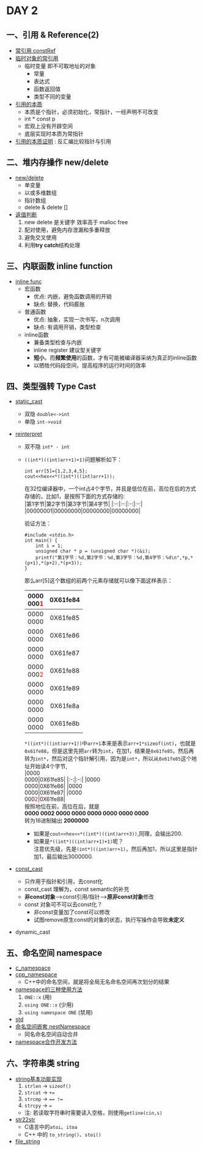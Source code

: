 # DAY 2  
## 一、引用 & Reference(2)  
- [常引用 constRef](https://github.com/zwx2000/Cpp_Space/blob/master/Cpp/day02/02constRef/main.cpp)  
- [临时对象的常引用](https://github.com/zwx2000/Cpp_Space/blob/master/Cpp/day02/03tempObject/main.cpp)  
    - 临时变量 即不可取地址的对象  
        - 常量  
        - 表达式  
        - 函数返回值  
        - 类型不同的变量  
- [引用的本质](https://github.com/zwx2000/Cpp_Space/blob/master/Cpp/day02/04natureRef/main.cpp) 
    - 本质是个指针，必须初始化，常指针，一经声明不可改变  
    - int * const p  
    - 宏观上没有开辟空间  
    - 底层实现时本质为常指针   
- [引用的本质证明](https://github.com/zwx2000/Cpp_Space/blob/master/Cpp/day02/05natureRefprove/main.cpp) : 反汇编比较指针与引用   
## 二、堆内存操作 new/delete  
- [new/delete](https://github.com/zwx2000/Cpp_Space/blob/master/Cpp/day02/06newdelete/main.cpp)  
    - 单变量  
    - 以或多维数组  
    - 指针数组  
    - delete & delete []  
- [返值判断](https://github.com/zwx2000/Cpp_Space/blob/master/Cpp/day02/07retNew/main.cpp)  
    1. new delete 是关键字 效率高于 malloc free  
    2. 配对使用，避免内存泄漏和多重释放  
    3. 避免交叉使用  
    4. 利用**try catch**结构处理   
## 三、内联函数 inline function   
- [inline func](https://github.com/zwx2000/Cpp_Space/blob/master/Cpp/day02/08inline/main.cpp)  
    - 宏函数  
        - 优点: 内嵌，避免函数调用的开销  
        - 缺点: 替换，代码膨胀  
    - 普通函数  
        - 优点: 抽象，实现一次书写，n次调用  
        - 缺点: 有调用开销，类型检查  
    - inline函数
        - 兼备类型检查与内嵌  
        - inline register 建议型关键字  
        - **短小**，而**频繁使用**的函数，才有可能被编译器采纳为真正的inline函数  
        - 以牺牲代码段空间，提高程序的运行时间的效率  
## 四、类型强转 Type Cast  
- [static_cast](https://github.com/zwx2000/Cpp_Space/blob/master/Cpp/day02/09static_cast/main.cpp)  
    - 双隐 `double<->int`    
    - 单隐 `int->void`  
- [reinterpret](https://github.com/zwx2000/Cpp_Space/blob/master/Cpp/day02/10reinterpret_cast/main.cpp)  
    - 双不隐 `int* - int`  
    - `((int*)((int)arr+1)+1)`问题解析如下：  
        ```
        int arr[5]={1,2,3,4,5};  
        cout<<hex<<*((int*)((int)arr+1));  
        ```
        在32位编译器中，一个int占4个字节，并且是低位在前，高位在后的方式存储的，比如1，是按照下面的方式存储的:   
        |第1字节|第2字节|第3字节|第4字节|
        |:-:|:-:|:-:|:-:|
        |00000001|00000000|00000000|00000000|  
         
        验证方法：  
        ```
        #include <stdio.h>
        int main() {
	        int i = 1;
	        unsigned char * p = (unsigned char *)(&i);
	        printf("第1字节：%d,第2字节：%d,第3字节：%d,第4字节：%d\n",*p,*(p+1),*(p+2),*(p+3));
        }
        ```  
        那么arr[5]这个数组的前两个元素存储就可以像下面这样表示：
            
        |0000<br>000<font color=red>1</font>|0X61fe84|
        |:-:|:-:|
        |0000<br>0000|0X61fe85|
        |0000<br>0000|0X61fe86|
        |0000<br>0000|0X61fe87|
        |0000<br>000<font color=red>2</font>|0X61fe88|
        |0000<br>0000|0X61fe89|
        |0000<br>0000|0X61fe8a|
        |0000<br>0000|0X61fe8b|  
       
        `*((int*)((int)arr+1))`中`arr+1`本来是表示`arr+1*sizeof(int)`，也就是`0x61fe88`，但是这里先把`arr`转为`int`，在加1，结果是`0x61fe85`，然后再转为`int*`，然后对这个指针解引用，因为是`int*`，所以从`0x61fe85`这个地址开始读4个字节,  
        |0000<br>0000|0X61fe85|
        |:-:|:-:|
        |0000<br>0000|0X61fe86|
        |0000<br>0000|0X61fe87|
        |0000<br>000<font color=red>2</font>|0X61fe88|  
        按照地位在前，高位在后，就是  
        **0000 0002 0000 0000 0000 0000 0000 0000**  
        转为16进制输出
        **2000000**  
        - 如果是`cout<<hex<<*((int*)((int)arr+3))`,同理，会输出200.
        - 如果是`*((int*)((int)arr+1)+1)`呢？  
        注意优先级，先是`(int*)((int)arr+1)`，然后再加1，所以这里是指针加1，最后输出3000000.

- [const_cast](https://github.com/zwx2000/Cpp_Space/blob/master/Cpp/day02/11const_cast/main.cpp)  
    - 只作用于指针和引用，去const化  
    - const_cast 理解为，const semantic的补充  
    - **非const对象**-->const引用/指针-->**原非const对象**修改  
    - const 对象可不可以去const化？  
        - 非const变量加了const可以修改  
        - 试图remove原生const的对象的状态，执行写操作会导致**未定义**  
- dynamic_cast  
## 五、命名空间 namespace  
- [c_namespace](https://github.com/zwx2000/Cpp_Space/blob/master/Cpp/day02/12cnamespace/main.c)    
- [cpp_namespace](https://github.com/zwx2000/Cpp_Space/blob/master/Cpp/day02/13cppnamespace/main.cpp)  
    - C++中的命名空间，就是将全局无名命名空间再次划分的结果  
- [namespace的三种使用方法](https://github.com/zwx2000/Cpp_Space/blob/master/Cpp/day02/14namespace/main.cpp)  
    1. `ONE::x` (用)  
    2. `using ONE::x` (少用)    
    3. `using namespace ONE` (禁用)  
- [std](https://github.com/zwx2000/Cpp_Space/blob/master/Cpp/day02/15std/main.cpp)  
- [命名空间嵌套 nestNamespace](https://github.com/zwx2000/Cpp_Space/blob/master/Cpp/day02/16nestNamespace/main.cpp)  
    - 同名命名空间自动合并  
- [namespace合作开发方法](https://github.com/zwx2000/Cpp_Space/tree/master/Cpp/day02/17cooperator)  
## 六、字符串类 string  
- [string基本功能实现](https://github.com/zwx2000/Cpp_Space/blob/master/Cpp/day02/18string/main.cpp)  
    1. `strlen` -> `sizeof()`  
    2. `strcat` -> `+=`  
    3. `strcmp` -> `== !=`  
    4. `strcpy` -> `=`  
    - 注: 若读取字符串时需要读入空格，则使用`getline(cin,s)`  
- [str22str](https://github.com/zwx2000/Cpp_Space/blob/master/Cpp/day02/19str22str/main.cpp)  
    - C语言中的`atoi`、`itoa`  
    - C++ 中的 `to_string()`、`stoi()`  
- [file_string](https://github.com/zwx2000/Cpp_Space/blob/master/Cpp/day02/20filestring/main.cpp)    